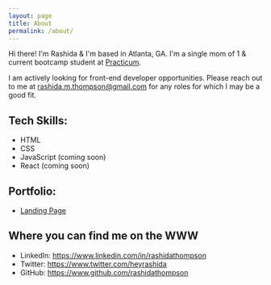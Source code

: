 ```yaml
---
layout: page
title: About
permalink: /about/
---
```


Hi there! I'm Rashida & I'm based in Atlanta, GA. I'm a single mom of 1 & current bootcamp student at [Practicum]("practicum.yandex.com").

I am actively looking for front-end developer opportunities. Please reach out to me at [rashida.m.thompson@gmail.com]("mailto:rashida.m.thompson@gmail.com") for any roles for which I may be a good fit.

## Tech Skills:

- HTML
- CSS
- JavaScript (coming soon)
- React (coming soon)

## Portfolio:

- [Landing Page]("https://practicum-project-1.netlify.app/")

## Where you can find me on the WWW

- LinkedIn: <https://www.linkedin.com/in/rashidathompson>
- Twitter: <https://www.twitter.com/heyrashida>
- GitHub: <https://www.github.com/rashidathompson>
